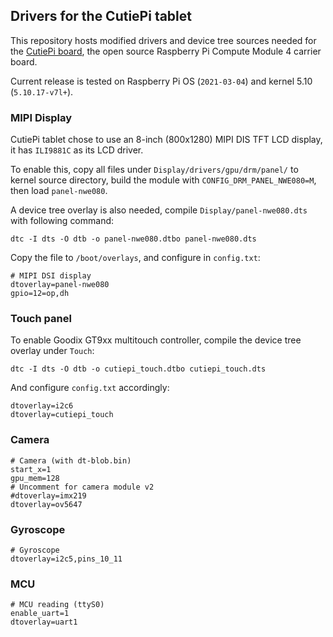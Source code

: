 ## Drivers for the CutiePi tablet 

This repository hosts modified drivers and device tree sources needed for the [CutiePi board](https://github.com/cutiepi-io/cutiepi-board), the open source Raspberry Pi Compute Module 4 carrier board. 

Current release is tested on Raspberry Pi OS (`2021-03-04`) and kernel 5.10 (`5.10.17-v7l+`). 

### MIPI Display 

CutiePi tablet chose to use an 8-inch (800x1280) MIPI DIS TFT LCD display, it has `ILI9881C` as its LCD driver. 

To enable this, copy all files under `Display/drivers/gpu/drm/panel/` to kernel source directory, build the module with `CONFIG_DRM_PANEL_NWE080=M`, then load `panel-nwe080`. 

A device tree overlay is also needed, compile `Display/panel-nwe080.dts` with following command: 

    dtc -I dts -O dtb -o panel-nwe080.dtbo panel-nwe080.dts

Copy the file to `/boot/overlays`, and configure in `config.txt`: 

    # MIPI DSI display 
    dtoverlay=panel-nwe080
    gpio=12=op,dh

### Touch panel 

To enable Goodix GT9xx multitouch controller, compile the device tree overlay under `Touch`: 

    dtc -I dts -O dtb -o cutiepi_touch.dtbo cutiepi_touch.dts

And configure `config.txt` accordingly: 

    dtoverlay=i2c6
    dtoverlay=cutiepi_touch

### Camera 

    # Camera (with dt-blob.bin)
    start_x=1
    gpu_mem=128
    # Uncomment for camera module v2
    #dtoverlay=imx219
    dtoverlay=ov5647

### Gyroscope 

    # Gyroscope 
    dtoverlay=i2c5,pins_10_11

### MCU 

    # MCU reading (ttyS0)
    enable_uart=1
    dtoverlay=uart1